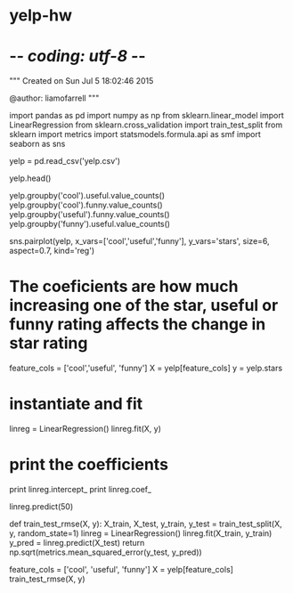 # yelp-hw
# -*- coding: utf-8 -*-
"""
Created on Sun Jul  5 18:02:46 2015

@author: liamofarrell
"""

import pandas as pd
import numpy as np
from sklearn.linear_model import LinearRegression
from sklearn.cross_validation import train_test_split
from sklearn import metrics
import statsmodels.formula.api as smf
import seaborn as sns

yelp = pd.read_csv('yelp.csv')

yelp.head()

yelp.groupby('cool').useful.value_counts()
yelp.groupby('cool').funny.value_counts()
yelp.groupby('useful').funny.value_counts()
yelp.groupby('funny').useful.value_counts()

sns.pairplot(yelp, x_vars=['cool','useful','funny'], y_vars='stars', size=6, aspect=0.7, kind='reg')

# The coeficients are how much increasing one of the star, useful or funny rating affects the change in star rating

feature_cols = ['cool','useful', 'funny']
X = yelp[feature_cols]
y = yelp.stars

# instantiate and fit
linreg = LinearRegression()
linreg.fit(X, y)

# print the coefficients
print linreg.intercept_
print linreg.coef_


linreg.predict(50)

def train_test_rmse(X, y):
    X_train, X_test, y_train, y_test = train_test_split(X, y, random_state=1)
    linreg = LinearRegression()
    linreg.fit(X_train, y_train)
    y_pred = linreg.predict(X_test)
    return np.sqrt(metrics.mean_squared_error(y_test, y_pred))




feature_cols = ['cool', 'useful', 'funny']
X = yelp[feature_cols]
train_test_rmse(X, y)

